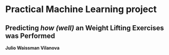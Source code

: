 # Practical Machine Learning project

## Predicting *how (well)* an Weight Lifting Exercises was Performed

**Julio Waissman Vilanova**


